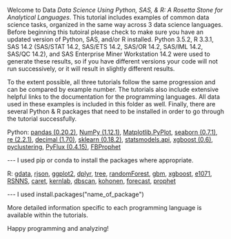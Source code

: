 Welcome to Data <em>Data Science Using Python, SAS, &amp; R: A Rosetta Stone for Analytical Languages</em>.  This tutorial includes examples of common data science tasks, organized in the same way across 3 data science languages.  Before beginning this tutoiral please check to make sure you have an updated version of Python, SAS, and/or R installed.  Python 3.5.2, R 3.3.1, SAS 14.2 (SAS/STAT 14.2, SAS/ETS 14.2, SAS/OR 14.2, SAS/IML 14.2, SAS/QC 14.2), and SAS Enterprise Miner Workstation 14.2 were used to generate these results, so if you have different versions your code will not run successively, or it will result in slightly different results.

To the extent possible, all three tutorials follow the same progression and can be compared by example number.  The tutorials also include extensive helpful links to the documentation for the programming languages. All data used in these examples is included in this folder as well.  Finally, there are several Python &amp; R packages that need to be installed in order to go through the tutorial successfully.

Python: <a href="http://pandas.pydata.org/">pandas (0.20.2)</a>, <a href="http://www.numpy.org/">NumPy (1.12.1)</a>, <a href="https://matplotlib.org/api/pyplot_api.html">Matplotlib.PyPlot</a>, <a href="https://seaborn.pydata.org/">seaborn (0.7.1)</a>, <a href=https://docs.python.org/2/library/re.html#module-re>re (2.2.1)</a>, <a href="https://docs.python.org/2/library/decimal.html">decimal (1.70)</a>, <a href="http://scikit-learn.org/stable/">sklearn (0.18.2)</a>, <a href="http://www.statsmodels.org/stable/index.html">statsmodels.api</a>, <a href="http://xgboost.readthedocs.io/en/latest/python/python_intro.html">xgboost (0.6)</a>, <a href="http://pythonhosted.org/pyclustering/">pyclustering</a>, <a href="http://www.pyflux.com/docs/">PyFlux (0.4.15)</a>, <a href="https://facebookincubator.github.io/prophet/docs/quick_start.html#python-api">FBProphet</a>

--- I used pip or conda to install the packages where appropriate.

R: <a href="https://cran.r-project.org/web/packages/gdata/gdata.pdf">gdata</a>, <a href="https://cran.r-project.org/web/packages/rjson/rjson.pdf">rjson</a>, <a href="https://cran.r-project.org/web/packages/ggplot2/ggplot2.pdf">ggplot2</a>, <a href="https://cran.r-project.org/web/packages/dplyr/dplyr.pdf">dplyr</a>, <a href="https://cran.r-project.org/web/packages/tree/tree.pdf">tree</a>, <a href="https://cran.r-project.org/web/packages/randomForest/randomForest.pdf">randomForest</a>, <a href="https://cran.r-project.org/web/packages/gbm/gbm.pdf">gbm</a>, <a href="https://cran.r-project.org/web/packages/xgboost/xgboost.pdf">xgboost</a>, <a href="https://cran.r-project.org/web/packages/e1071/e1071.pdf">e1071</a>, <a href="https://cran.r-project.org/web/packages/RSNNS/RSNNS.pdf">RSNNS</a>, <a href="https://cran.r-project.org/web/packages/caret/caret.pdf">caret</a>, <a href="https://cran.r-project.org/web/packages/kernlab/kernlab.pdf">kernlab</a>, <a href="https://cran.r-project.org/web/packages/dbscan/dbscan.pdf">dbscan</a>, <a href="https://cran.r-project.org/web/packages/kohonen/kohonen.pdf">kohonen</a>, <a href="https://cran.r-project.org/web/packages/forecast/forecast.pdf">forecast</a>, <a href="https://facebookincubator.github.io/prophet/docs/quick_start.html#r-api">prophet</a>

--- I used install.packages("name_of_package")

More detailed information specific to each programming language is available within the tutorials.

Happy programming and analyzing!
